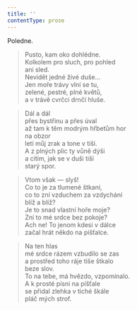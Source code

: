 ```yaml
---
title: ''
contentType: prose
---
```


Poledne.

> Pusto, kam oko dohlédne.  
> Kolkolem pro sluch, pro pohled  
> ani sled.  
> Nevidět jedné živé duše…  
> Jen moře trávy vlní se tu,  
> zelené, pestré, plné květů,  
> a v trávě cvrčci drnčí hluše.

> Dál a dál  
> přes bystřinu a přes úval  
> až tam k těm modrým hřbetům hor  
> na obzor  
> letí můj zrak a tone v tiši.  
> A z plných plic ty vůně dýši  
> a cítím, jak se v duši tiší  
> starý spor.

> Vtom však — slyš!  
> Co to je za tlumené štkaní,  
> co to zní vzduchem za vzdychání  
> blíž a blíž?  
> Je to snad vlastní hoře moje?  
> Zní to mé srdce bez pokoje?  
> Ach ne! To jenom kdesi v dálce  
> začal hrát někdo na píšťalce.

> Na ten hlas  
> mé srdce rázem vzbudilo se zas  
> a prostřed toho ráje tiše štkalo  
> beze slov.  
> To na tebe, má hvězdo, vzpomínalo.  
> A k prosté písni na píšťale  
> se přidal zlehka v tiché škále  
> pláč mých strof.
